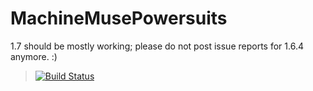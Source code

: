 MachineMusePowersuits
=====================

1.7 should be mostly working; please do not post issue reports for 1.6.4 anymore. :)

>[![Build Status](https://jenkins.qmxtech.com/job/Open-Source.MachineMusePowersuits/badge/icon)](https://jenkins.qmxtech.com/job/Open-Source.MachineMusePowersuits/)
